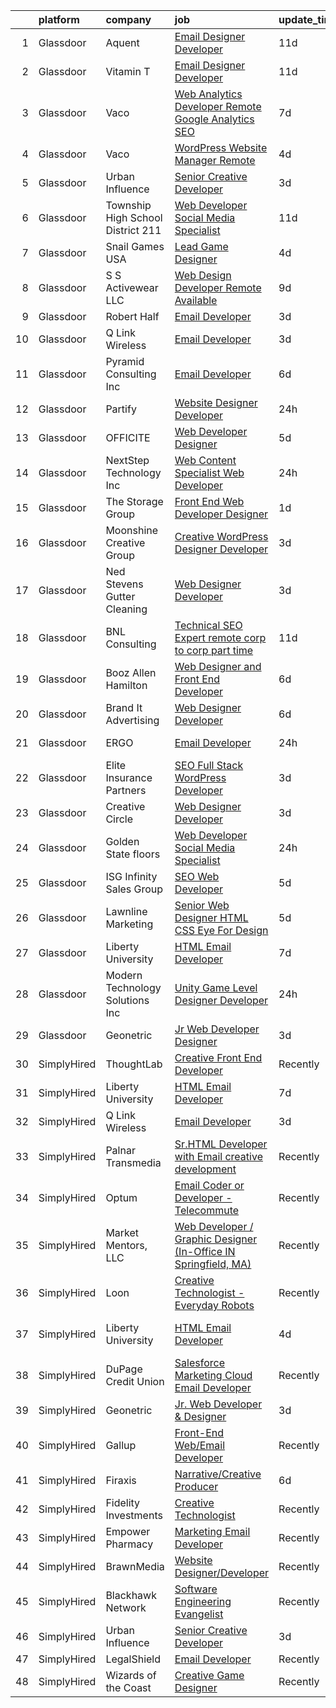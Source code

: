 

|    | platform    | company                           | job                                                                                                                                                                                                                                                                                                                                                                                                                                                                                                                                                                                                                                                                                                                                                                                                                                                                                                                                                                                                                                                                                                                                                                                                                                                                                                                                                                                                    | update_time   | location                  |
|---:|:------------|:----------------------------------|:-------------------------------------------------------------------------------------------------------------------------------------------------------------------------------------------------------------------------------------------------------------------------------------------------------------------------------------------------------------------------------------------------------------------------------------------------------------------------------------------------------------------------------------------------------------------------------------------------------------------------------------------------------------------------------------------------------------------------------------------------------------------------------------------------------------------------------------------------------------------------------------------------------------------------------------------------------------------------------------------------------------------------------------------------------------------------------------------------------------------------------------------------------------------------------------------------------------------------------------------------------------------------------------------------------------------------------------------------------------------------------------------------------|:--------------|:--------------------------|
|  1 | Glassdoor   | Aquent                            | [Email Designer   Developer](https://www.glassdoor.com/partner/jobListing.htm?pos=127&ao=1110586&s=58&guid=0000018359b6cd218782bfb33a728e16&src=GD_JOB_AD&t=SR&vt=w&cs=1_ebe95e57&cb=1663657496352&jobListingId=1008127103959&cpc=9908D8D4413DBB8A&jrtk=3-0-1gdcrdjfik26p801-1gdcrdjg2jm6r800-d728f7b1044b615c--6NYlbfkN0DMrcEu7yrtATojKJA7cEzGQ3FdRGWLh0CZQInL4ECGI9gD0Wolx9R2v-Aex0-GK04LMXPURfGGnNi5uqQzFCg0hF2TYxmKGToa-C7itZzGO5PLQDVPaX3gxMtS-lBcSLPRUoR54mHyaQGwU7jJFUzGc3p3xB49LrIbkPamR03uezF48pldDz_LMNWnoL2oD4tN45NZ97LGoKA9woGn9AuEC8eJzvI83x2GAZpzm_YtfE06ziAJWiPjGtz_yPWXJyoI6E4WM2gCgQ93t0Fwhe70TElHbf3zPBLYZHEGBZJgpdsOpF745Jz8hS_TzPDorjGN5RKO5RT3jbu59OsteBfiOzavToDZKLdZZj4is-A2Et54xWOw2TgAAa47-2NUZ0dYSElZcHtluKX2SuhUn535YUN6ShdA9QTopXcRdDZ_NfeV8vu5l6qYVDnYgoVSPEwkwmx7ounBbg%3D%3D)                                                                                                                                                                                                                                                                                                                                                                                                                                                                                                                                                                                           | 11d           | Richmond, VA              |
|  2 | Glassdoor   | Vitamin T                         | [Email Designer   Developer](https://www.glassdoor.com/partner/jobListing.htm?pos=124&ao=1110586&s=58&guid=0000018359b6cd218782bfb33a728e16&src=GD_JOB_AD&t=SR&vt=w&cs=1_c566fc81&cb=1663657496351&jobListingId=1008127048026&cpc=6FC5BA77C9A4CD78&jrtk=3-0-1gdcrdjfik26p801-1gdcrdjg2jm6r800-133ecd7508e94749--6NYlbfkN0DMrcEu7yrtATojKJA7cEzGQ3FdRGWLh0CZQInL4ECGI6k5tN82kdM0cJmh4vC7GggQS4YCC-NAfmmCq-zKxC88tLTQBFUkf4I31SaWKtwIQjq_gVD_4PSldorTX0RxkmXVZBnJxyvYmxjhFieFRy7XxphD9O1ucpkG2qtflqZfJe6llcaHEmzods4Gac_5CnPkRhBre3KJAIfVYg6GnBbgdIF-turtdvxi_rMkwIgupDILLdSkjpLYw_LhygVPRLQTYrgF7ZKgNlmsphkPwCzUERn-U0ZAyZ9bphhSg80tGPeHXkC3zenISse0aziql8Vck5wqinYoN9fYC5EUn7S0M2oszVdO9KKFmADCOYExLddrkCt5L7hwQZiRrxKV16T8eoZB6NALesVuOK2m9MlD_wVDYEjsAvpSwH43bmRNJe1bJ5f8Kp9cb8CWa1nACqiKmt5wSvySuyQb1EaDkBEUv2dIPZ-DdUqWVzhbvNCtbA%3D%3D)                                                                                                                                                                                                                                                                                                                                                                                                                                                                                                                                                           | 11d           | Richmond, VA              |
|  3 | Glassdoor   | Vaco                              | [Web Analytics Developer   Remote   Google Analytics SEO](https://www.glassdoor.com/partner/jobListing.htm?pos=126&ao=1110586&s=58&guid=0000018359b6cd218782bfb33a728e16&src=GD_JOB_AD&t=SR&vt=w&ea=1&cs=1_1d4eb5e9&cb=1663657496352&jobListingId=1008134555657&cpc=8795CF9063CD573D&jrtk=3-0-1gdcrdjfik26p801-1gdcrdjg2jm6r800-7ccc0220a1fe731c--6NYlbfkN0D_sybMACCpf9B-677oK5j6rPldVB6BlrVvFjO_o-GJZbzuF-qh4PxErFUqfUsv_6vXrVyNaVmJE0ot7G2TDITx_iaZeHWGlYAjqBBwl4IxuctF-OI2coy6g4yuOe0TbEuWET8c1We2YFFrVANmcXyQD5tSZWrD75i8XHvuWLgbZ7bYRmW1pBq1KUloM0yVF-mWEzQjUvHLmGYGZsBH4HjWDkqLvph0XpUUSFMTY2v86aKfOWh3XFiZwo8vZa-CBIq50fC2InSnz4S2nXdLCnofi-NRXxthU7j4WiqinyxxszH_echd4_p8vHZ5Vz_-BYVANUI1eKQpJGJbQ_cNkOmggAsRrLMzFUiG2TAOP3zxVUMr3NwnEH2cVvjpuG-A1XIZwFasartBjtN6xuqHdYzaMIMaZP6q9rzXiAhdDyAegF5urPBUedikBmqG7qhamPgtarys3C5--Xs8SylZehA4pWLnYXaeC1OlQMciK5CBdWY4yxpRWz3KFELgf-hK6G9RucZl6nQXaDUTUD86oBSphFF_PDPUmuk%3D)                                                                                                                                                                                                                                                                                                                                                                                                                                                                       | 7d            | Richmond, VA              |
|  4 | Glassdoor   | Vaco                              | [WordPress Website Manager  Remote ](https://www.glassdoor.com/partner/jobListing.htm?pos=123&ao=1110586&s=58&guid=0000018359b6cd218782bfb33a728e16&src=GD_JOB_AD&t=SR&vt=w&ea=1&cs=1_0c23c75f&cb=1663657496352&jobListingId=1008142928457&cpc=9908D8D4413DBB8A&jrtk=3-0-1gdcrdjfik26p801-1gdcrdjg2jm6r800-36227de6d193ad65--6NYlbfkN0D_sybMACCpf9B-677oK5j6rPldVB6BlrVvFjO_o-GJZbzuF-qh4PxErFUqfUsv_6uh3N--8teLPcgLAGb1S6LyM1BR0yY6lnZeg-UoyspQIvZPG2YO4aMbQ5ykvK2qNk6b8_JATgn0hI_WenxAeL6BQ4IVWLgD0dWZnmeCMRumDs-5arFbU1wRrmdtz46Q7Xjlvkhu8lZqcrRz5EFVOwwxJBthRTU7w0eXWwGG-j0erdoPwjdPOVqFnvaYoFXjgOO4e-SFKZC_Kfm1Ded5QD-kCcOEUAwJocmDvgUEAN1etpcXs_cyHYC6us0RraPZGaaUuT0kjF72hfWh5w5paPavvuH_lBN-ElT0Q5xP3mKnDCdkl6xsAId3d08FRovKqds-r2_8mU_Jo4f4bwgZif29O9kiw3IaRFp3d8zGcXWubgSKk8j5lrHexee7uXj2DXiBatank-JetDW_gpDkMOwXyS7_69YwSzLznXwf1XNZifDlGoxcY9ybODcfSzdhEKuT3KQ-o-3F5C0BVx6YLqSpS9KkIRzZOPHa6JzDWBcNaA%3D%3D)                                                                                                                                                                                                                                                                                                                                                                                                                                                                              | 4d            | Remote                    |
|  5 | Glassdoor   | Urban Influence                   | [Senior Creative Developer](https://www.glassdoor.com/partner/jobListing.htm?pos=129&ao=1136043&s=58&guid=0000018359b6cd218782bfb33a728e16&src=GD_JOB_AD&t=SR&vt=w&cs=1_c86cefcf&cb=1663657496352&jobListingId=1008145206889&jrtk=3-0-1gdcrdjfik26p801-1gdcrdjg2jm6r800-27d6dc21dcf7713e-)                                                                                                                                                                                                                                                                                                                                                                                                                                                                                                                                                                                                                                                                                                                                                                                                                                                                                                                                                                                                                                                                                                             | 3d            | Remote                    |
|  6 | Glassdoor   | Township High School District 211 | [Web Developer  Social Media Specialist](https://www.glassdoor.com/partner/jobListing.htm?pos=106&ao=1110586&s=58&guid=0000018359b6cd218782bfb33a728e16&src=GD_JOB_AD&t=SR&vt=w&ea=1&cs=1_45625a33&cb=1663657496349&jobListingId=1008126791574&cpc=87034903B3AB482B&jrtk=3-0-1gdcrdjfik26p801-1gdcrdjg2jm6r800-31c2bc176e2bcbab--6NYlbfkN0BvRTtPYviBXXga901bZda-x9dVbr3mkLrPNoe7KgsTz68QsHh34GSM90vVwyTaEndtYI0pe953W1rkkBGAbyuAKY_ZszoiwJmg3JbfF4AW655q9sZlWK9uJIjd_GGvixM2nNpmP1A7p0parvgProH3THElPIkKORt04eYR36BtKMpoYfce3ruR-VRvpruC40x3N4mPdRXJpiga8uaRvgPYmU6MEitk5XYsVS06RxWY9EDuj9pBUjqQrmZhMYwuTRw8LDoZotiaBiytxe02xcX38ZHqdFKrToCntCD1rh7xCQHu2jRxoupmNTqneAWCSsCC-ozU9g2Wa49o6dvCDNyFzxm16dLS4SNUHi0fBwJAWHr7V41c1WyxEmyKejnJWMhY-Kt4RsBeRqvF3yQLhMMFlSNCi5KPst_2SmbZH22IScaGeWiGHRatbf_5YV9zy0C2I4RYCes1DObre1ag1Ctqb6wwLO0Ijr11O3odyiIygixHaxc2AVWSl2G3KbgrmYmbFmNriYolI9Dk3mu6CBWL)                                                                                                                                                                                                                                                                                                                                                                                                                                                                                                      | 11d           | Palatine, IL              |
|  7 | Glassdoor   | Snail Games USA                   | [Lead Game Designer](https://www.glassdoor.com/partner/jobListing.htm?pos=118&ao=1110586&s=58&guid=0000018359b6cd218782bfb33a728e16&src=GD_JOB_AD&t=SR&vt=w&ea=1&cs=1_71b4f1c7&cb=1663657496351&jobListingId=1008143273725&cpc=0C139D4CAD5A6DB2&jrtk=3-0-1gdcrdjfik26p801-1gdcrdjg2jm6r800-a48a39f6903e8687--6NYlbfkN0Cw7niSvkhlOnyUOIKh8iEFaGQrF0ehIy67CPytvastGfTep2RELHiWo27qzTbr0GGrHLuaj4V8iMzZoAKOmLyivAaB5nVetLbQfhWpx9sW8qh85TvtOsJx1zjzDNV66kxqszXKcJogkyY4hg_wbjvwLkeVsGVBemXSK_xMtcwLzyko7ceNTEIoy2LTdUb4mkSjyNP4WIGNaLWl3xo35i7qZyc2cGbYkZRm6b5pWZkwxCf7Fv863n30ZtbKTuKZ_7W68gzuQOPdPDHco5etTqubbRNf0F0uHbyjBaNJb1PItWiPC_Q4LpQHrlDV6L7Hw-NNMPoGQ-6-wNn_tVEuQxwh3R8ltTjh5TGgeItBy0vCk_m9_AWKOvR2zd4W3DwJTHMkANToepHFKoN_OP5mFSVa_wB5Kk5J_dIkQel1bRrcxc4VybcleLifYvBJmvmXcXRw8I0sEO5w_tOa6xWcfpAE)                                                                                                                                                                                                                                                                                                                                                                                                                                                                                                                                                                                          | 4d            | Remote                    |
|  8 | Glassdoor   | S S Activewear LLC                | [Web Design Developer  Remote Available ](https://www.glassdoor.com/partner/jobListing.htm?pos=120&ao=1110586&s=58&guid=0000018359b6cd218782bfb33a728e16&src=GD_JOB_AD&t=SR&vt=w&ea=1&cs=1_cb3f71fb&cb=1663657496351&jobListingId=1008131212019&cpc=F41FEAB56D215062&jrtk=3-0-1gdcrdjfik26p801-1gdcrdjg2jm6r800-e77e0e5672b8281f--6NYlbfkN0Ajr136nt6A_LHOZ7dazkZBMRVGXfFx1UH3hXSlGZi78qV2vh4IIPaG56QxCFgA56BicBY0oInP0QPYJd4kFVbc7huEHz1FXVqLxP8gElzXxfnWXkWC5Tk3amEWpKQOdd2DP_B235foqRfXk2sCy5zcr5ta9uztYyWr8zoLSfktUae741wAEOImCxf8e0o5q_ycQgCe-ixKA06BIbumOe5BLPPJtlkagwve9y4va0OfsQAKsxCenDo-e0egBF_YeVmTaHsb1PpDIXTNJYDl_2228QwmnVU-1YgL199dwRrPIOy05dLoFKUy42wbs7QZOqta4U2idD2jlkUCah1Xt0yHT-2FZgJ_JHNNIG5oFBqkVt81mYBZ-d7T38aGswopGOwo5mYLH8KNy9hVkscgB30Q0u8h9_P_1uWCw-gjJSh7XrGDhGPp3spijmjGwJmeseIeL0K3RuFd5qv3rWf3cvFqiLjMhySu1FQwLEtaD6PKeHOI6H5N1oevRWCK0hJpsELB5ZdCxxaiBsi-erFH5uYDSSCatrWXOSnVaU_lHjAk58zF0nnRt076lB052SmF2cApKUPp4n4_VoVPkEUkQ-7M-QgNDWZ9uj38SlSVe0Hz3L6UWnJ0PpA7vY0JD6Q_QBZtFF0EhGZhLW7JbK-OkgjZS-z5lZJU6CHRFKqSHYsyyc9O58UENTZKRZYBhxjgZ-JP6HLDwDgU5DBdGjVA5syuMwrAjAbQVg94cy1g2o8T2BbhyfE507agnBbvQdkpzvo%3D)                                                                                                                                                                                                                                                       | 9d            | Bolingbrook, IL           |
|  9 | Glassdoor   | Robert Half                       | [Email Developer](https://www.glassdoor.com/partner/jobListing.htm?pos=121&ao=1110586&s=58&guid=0000018359b6cd218782bfb33a728e16&src=GD_JOB_AD&t=SR&vt=w&ea=1&cs=1_677713d7&cb=1663657496351&jobListingId=1008145675095&cpc=56C4EA4A1A191A49&jrtk=3-0-1gdcrdjfik26p801-1gdcrdjg2jm6r800-1d30b377a342ae9d--6NYlbfkN0CpzDdaQkua3np5pkmj49lKioZwmwxQ-yx5plwbYmV_MzWNBoPgCjn5bOtxNwC6GJ4nMXlh70SbCFcICXIgnZkuA1M2Q3cbZxvyy2idv8eL8hhk9lI80DRwFm1NMXGvI86YHjJOPaVV2F-OE7mVDddpF962aw6WMRMYnU2tZV44lSwwG1i4aejlPJvrCxZY9J5qhBAu9Lw-hPl9ZZyDEfyAVOMonqiFTNhINMsCMjOnDr8EX0p5lbBZKEavAbUU2J8ZN5edHPdIZJaWQOAxp9VvZWLk_T7eWnCJKoxWkd0LQCfMSWNUwHB8Jq2G02K5g8uijD4WHh3evctzDrFgJfOAKvoenviIc38E7E3YuKkBCV7phEQyo7EZN2pCn1fHAgHzCL6u3TSEZtEoZa059a9zZ6empgUR7m07G2sTAWNhQowGIxeTl4t5H7V24jBmUm1NxMm2eHmmGTyEZBaZJsoS4-a_GSEV1VztTbCWVeZkmqSC4d05YLHwZQZGGMbprzF2SIxSHwDBNpOWpiIpKRDJJ2w7P0vhnvg9lLCtrE172yUcViNhO-dy)                                                                                                                                                                                                                                                                                                                                                                                                                                                                                             | 3d            | Denver, CO                |
| 10 | Glassdoor   | Q Link Wireless                   | [Email Developer](https://www.glassdoor.com/partner/jobListing.htm?pos=101&ao=1110586&s=58&guid=0000018359b6cd218782bfb33a728e16&src=GD_JOB_AD&t=SR&vt=w&ea=1&cs=1_d6ac73d1&cb=1663657496349&jobListingId=1008145499494&cpc=22ABB673398E21F3&jrtk=3-0-1gdcrdjfik26p801-1gdcrdjg2jm6r800-5acae6bc754706ba--6NYlbfkN0C1n-7uwLBmXreK9Hz04i1NaXR3ByHk8AHoFYtQOHcucujL0OejuP43GxcqxQKYyI1W-t8fCmKdoVAY_woidZTYObswFalwwu3_ZBaqOTgQTfoYV6OAR275QxWBvQtRt_08BsXQuZ6eSHeXgyrAJvQD2zODIrOOvmY3b8zt6W3mfgimadwcqXogSco_AI7Ry8NfdhGbk-PoWfajInFo7W3wR1ufHfvZYC6QKaeR2wS80EkkmoSS8yAqySK6nErpRLEoOm3v7ACfJef9uSVDRX4iIke6DqwjwIA0tuqksx0TYXIYZLaZhKrkMrRkcK41TPJWLZIUtuKLTyS7Ijpy3YLW0c137e7farIL51ztd8fL7C91pJqnOSv2sKFj175AW0yZ4grbJrTLjOEnFvuuCGcYDPGRSEdc836OA-OSYtFZm5j1qwc3Ipr6QW4PTgP2gpjuDkPwYKokIy6q6uDq3yDnTOY96j-mmUAkukkGKMQNTle_qCHe4FEvRf0omiQ3Yi0%3D)                                                                                                                                                                                                                                                                                                                                                                                                                                                                                                                                               | 3d            | Dania, FL                 |
| 11 | Glassdoor   | Pyramid Consulting  Inc           | [Email Developer](https://www.glassdoor.com/partner/jobListing.htm?pos=122&ao=1110586&s=58&guid=0000018359b6cd218782bfb33a728e16&src=GD_JOB_AD&t=SR&vt=w&ea=1&cs=1_895f8c65&cb=1663657496352&jobListingId=1008136820963&cpc=334ABAF5D42DC775&jrtk=3-0-1gdcrdjfik26p801-1gdcrdjg2jm6r800-26c59646bb73b32a--6NYlbfkN0Bjic9BpODao-m9BEup4myv2yv9o6hanv70kCRpjMjSDcmmrD9YS-C36VMErKkfZpW7u8RJCJF-3yTU9oZ8p-_g7jnvGsWAmlxKSZbEg7m0sbKe6QoybJyi2YaE0NPp8cXkC_vIPWoc9LlCeTuq0RhSDlsrVbU8cpe81JSeiQAh_TVnXrcGp4Wa9pSpcDUFXgdtLN4hZbzY-n7wvWtR1qzN_w1EA1TtlYLsKItDJ4X3pCI-_yiLdAQUBN4BhYOIujYaiQcWOLJdLZcEAWlxuw5g0JRF8WZ949PAFXVHAuHp4-hehmbfsC_mpQhlEbmIpyMO4GVc62LVp5UhCSZOz82KGwW7e7RCXtC-RLTUBLdupp3M6Drh_V93NGT3ftldoKkhx8kJErFSPHdn1Wle7ZG7lLE78odlrMZDeTQafsRNRGubPAiwh3wwy8Dgoz9rRI5hjWiWmfT4JeXCsQ8ZijcC8XI5r--q0MtugCkDxmfqI86wFyTsUcnAHBTME03GQ5ljlJUSCVyzcTqjB1tVUGf2MDFPMOwZqzZbZmnK5rH0kwYiEqfD28IshHG3KEZt_-Qh_JR-C41aozgX0f8afgp9kZi68jxOhy7jSyp4GF0DjxuX2gJa7ZCsTenlm1aStx3UNB9Q73Xqc4wp120xsndijgTG2_uDl7oUIocrYNuH-izwP_JGOR9N_s4zB7hgRafNf1kUrsLvJil5VaEgqCA3JjZBsGm9HB3-turwkor-SxuoGkgEggyg6taOGiVlLyMFPXNkzDrqCcxeQooCQER4oUJUWRpB30Dtvl1sCur3NlIEpX695nhBWQ0gFK1qw3FWAK0d6iH0MMrJzZB5LckUO4Ba_iSRkeTqp-NghoA3Z4RbxTJUTNCw5owf-cUozP3NzAuVu2E_DZ-Lj3P_GhnIdzyaPi_0oxzG3mnzawYAMtFXgns4tkYUH3eYRj6vivIpaBlUFaA2XoxmKsisSDxv9bCNWeKxPZilmkDsr4J8JDmI49SRm6FppyTnhMTDZh48CR_LWO9reA%3D%3D) | 6d            | Dallas, TX                |
| 12 | Glassdoor   | Partify                           | [Website Designer Developer](https://www.glassdoor.com/partner/jobListing.htm?pos=113&ao=1110586&s=58&guid=0000018359b6cd218782bfb33a728e16&src=GD_JOB_AD&t=SR&vt=w&ea=1&cs=1_f6c953cc&cb=1663657496351&jobListingId=1008149266397&cpc=E773D000C9BC26FA&jrtk=3-0-1gdcrdjfik26p801-1gdcrdjg2jm6r800-c3fced3acdc647a0--6NYlbfkN0CPEiJEzZq4I_K6S6Q9VC1QMfIsI0INZ1UYi7vjgDL48cCf6Mzuyr4oghxd68Sd5ajK9jWuNyTezY0dn9aG9minnj099L2iDi_B_4HQc33r14QNZfm4f40g7eOTPIkzIzHiLnFVJ_KbsHE8k3xYliJ8GadqQ59xn8XCRvFxzpz35zv8OIRaQmCm57SiD5UOsvObdqZQzwezMJDjbPglIU1W56-pBCTqwfq7ErPhp4SxNtUEFDFFJIA7ySt5z1ymp9wibgKBHdunwW1rwOaRRG-PmulJfbe6WsdCCNjm3G3SArdVS69zyOf4my47Py9WCGTiNHJQxlOgCucpqKFHSFz_6Jz7vDxBZIdo0iaMaRHZuSRnods_LNK6ephI_5-lNoNTDB0pEozZpDzMlZwS_uUnVru2SMKRBAHjIEDeNeG1CAj5tQedYdDtxe8UWjXtkJEG829R1rgXH5No39O_dF9mmWH8jyH4p4ebTj_Difx_e9w5nJDa1L_F5RR8WhOJ3k4%3D)                                                                                                                                                                                                                                                                                                                                                                                                                                                                                                                                    | 24h           | Fraser, MI                |
| 13 | Glassdoor   | OFFICITE                          | [Web Developer Designer](https://www.glassdoor.com/partner/jobListing.htm?pos=119&ao=1110586&s=58&guid=0000018359b6cd218782bfb33a728e16&src=GD_JOB_AD&t=SR&vt=w&ea=1&cs=1_35e0dc73&cb=1663657496351&jobListingId=1008139240293&cpc=5EFBB0462F9C6B7A&jrtk=3-0-1gdcrdjfik26p801-1gdcrdjg2jm6r800-69d9f5f9eccea426--6NYlbfkN0DD--m-nhLdSpeh0G4LILwvW4_Vuru_X_sTlj8dcUrLs10ghpsrGXnGhiZsu_4VDYxCvNqngf8JQTWjKU46a5h3SMsKurX1eSBXtK_Rc6YBq-aV04KKppiiy8unfhvbmdbnoefBZtUnrqrPYB-F9eAZ2OHTr4brauhED9eIRq1UJYAbZ7l7y3XttLvxIixt-d95SMtROfqg37mG-uAVxxzH8DM6YqcKve5GYQI1h5SshLC0aixfJ3uKIv3t2Jh_e5t0G3UFWESIGUtO7Cd3CRP34RRuYwnnHWOmCyIbdiFi5hbm0HFH-yTi4QpgbSOwayVJ32io2EeWnGuf3bPoRPI8JPRCKCcvj4eyMXGfz2jts9JkF4OimrdoQ3Jl5en1HepZ6zmqXlsoJZ025NRpd8vkgWFeoJ8f-0_Pf4_D0xpS9KMohFgEyG1y9mEp3JXgja2GWylHg0fM6GKn9pYMewPKAn_nk4uWANRNTBHQ-mNjXdnZQrBb4TZzkIkmz44B0n4%3D)                                                                                                                                                                                                                                                                                                                                                                                                                                                                                                                                        | 5d            | Downers Grove, IL         |
| 14 | Glassdoor   | NextStep Technology  Inc          | [Web Content Specialist Web Developer](https://www.glassdoor.com/partner/jobListing.htm?pos=102&ao=1110586&s=58&guid=0000018359b6cd218782bfb33a728e16&src=GD_JOB_AD&t=SR&vt=w&ea=1&cs=1_333b5352&cb=1663657496349&jobListingId=1008149262278&cpc=923E3B470662C757&jrtk=3-0-1gdcrdjfik26p801-1gdcrdjg2jm6r800-b5c1ae9da34934dc--6NYlbfkN0BxkLIcfe0oqaYINownie861a0BJtkzmJW-WyGv8J0JYDbpMcxnd0oD9W2yK_CQ-KFmlG5eGZKEli7XgJl1QUER3bUNnIJr-181t4ibP1a6ToDqMiMSbz2OvnzXCW_90UeW3UII4vxQXFoXdmBb9M2GyeWTsToyk84VE22L_Mqc5L6Dq0bw56JT1Vdxnf-_4UsXq2nmDsw_gj3DdQAjHcy5ol-9aUHut8wEQBAEv8ckUwweVO7xZVhrPwwAYjOGsrLgCVu-aqDcK0sdixEJz5GrgkYytlywKveuOu1KeQiKvOAKr_BoZtPB4V-mVRf8WGXT4NGs-IxdK3JkPLIuatzwkhRmOxsrCGVMHPuPM0oYT1pxcdGIo73lw_c7vhp0qrWpkPFHCgQXMX_IxUF1OHaOLo-iVe7X9NyfVT1HcFbHyMratjI-VaIyQ_t1ZijJ3UW2G2-hck9-qO2PryNNDvlLWtvCotTGdzjgnmhBp1dnWzyBLzmkgmaVUZLLIrMKEKt40hiprQ6_tQ%3D%3D)                                                                                                                                                                                                                                                                                                                                                                                                                                                                                                            | 24h           | Egg Harbor Township, NJ   |
| 15 | Glassdoor   | The Storage Group                 | [Front End Web Developer Designer](https://www.glassdoor.com/partner/jobListing.htm?pos=108&ao=1110586&s=58&guid=0000018359b6cd218782bfb33a728e16&src=GD_JOB_AD&t=SR&vt=w&ea=1&cs=1_991817d1&cb=1663657496350&jobListingId=1008148051608&cpc=F5E96E35A1725171&jrtk=3-0-1gdcrdjfik26p801-1gdcrdjg2jm6r800-78d3d8d32a8798a4--6NYlbfkN0CM5qzwNN5bybBVuLZDII3S9Xzab22_tmJMvC2L_2_-xJYtLxOT5WdC4Q_Cnh3dag0itQZ3fpXoyHSMiw-_rJ68ItzGMx7A3NjmVksU-eR7hSiSxf-PmSpQmZOBNLenXWdxG-w5kESHOJ7-oDeCl9EUm_r_g-p2dSSk-UNX-KexW7pKVquzrVD4AV4Q9BEqD7RcAJtbcMQAM5HSZ5aLkUwMS0nyH3cu7Rt7li2JBEe-icvko1PpdedAN1BrXuGAP52DCI39jLlmr0hqWjyL3Jz_b2CkKGKeip6weQwsaxx3-0XcLR_HZ0wHZe6FIMg7Y77IE-g_CV593cjn5rq8Gu0GD1Y_Ug2GYvDuWHj4fOxTkvZ-GFooWmGRkZ65Odfj1TNyAfFNop-6tp4peLy7RuAe0FTboyX-jTv-uMTZS0SsG3i02S-xqPK-2lEzFwzTsdNoCop_clzXb0DvSKui8XXyPQEG8fkMf7ATEUnIxxWjh1rZTbQxmgYCtjnqsdofn1g%3D)                                                                                                                                                                                                                                                                                                                                                                                                                                                                                                                              | 1d            | Remote                    |
| 16 | Glassdoor   | Moonshine Creative Group          | [Creative WordPress Designer   Developer](https://www.glassdoor.com/partner/jobListing.htm?pos=109&ao=1110586&s=58&guid=0000018359b6cd218782bfb33a728e16&src=GD_JOB_AD&t=SR&vt=w&ea=1&cs=1_e062e5cf&cb=1663657496350&jobListingId=1008144606129&cpc=A0637F14311B9419&jrtk=3-0-1gdcrdjfik26p801-1gdcrdjg2jm6r800-8aa1d01abaafe033--6NYlbfkN0CG5LXwJMQ_F-UEP33lv6qdrvZYV73m8wbNemMfzpMfCtLSBZ65YDIhxcsYdQmKsjJKwH4-0_2P_dhzJyRl4W_1ZhYbu65hrieSm_JWSH1IUM5nx0fWkDeI5Yiu-NBvhJrKJvIM65eUzIMmzVCJoIuMYFEDHmwvOqTooKzWVSwMutjZPIWpJE7hzno-Jo7rvj91A3j6976mKJmgeHwVPtVenTWcBXa3nI8NncR_DrmV_rG1OjCRlH8LagKPoHL7Sx1xgs-NZnY8smaVFv9Rp_EOFON8CUqkZd23kgJdG9PM_7P6qMJ2ZIzKOxDJO-QYS08QMbWzXiUEXpu9yqBX5KzkNetEAMJveW6ZI2AiHN_dh9H2SuJSczbiCfLYdmQAqkVPZa04NYfybIv91D1yqBaQ3fiqxLIBpFrORzI0Q_VOCPr4K1dvMe1_1kUXLWUoejtlrOmrNlMSPyaOVhv6ImXqm8VXlFbzcPQ5JMkxBqXK-ktjJ8nSUkTIE-1w3ycwDFF9rq0g-Vc1jeLVPACo5HJz)                                                                                                                                                                                                                                                                                                                                                                                                                                                                                                     | 3d            | Tampa, FL                 |
| 17 | Glassdoor   | Ned Stevens Gutter Cleaning       | [Web Designer Developer](https://www.glassdoor.com/partner/jobListing.htm?pos=114&ao=1110586&s=58&guid=0000018359b6cd218782bfb33a728e16&src=GD_JOB_AD&t=SR&vt=w&ea=1&cs=1_fffa0d62&cb=1663657496351&jobListingId=1008145249117&cpc=48B9F4758953335C&jrtk=3-0-1gdcrdjfik26p801-1gdcrdjg2jm6r800-92ba3729d6720e43--6NYlbfkN0AkLpTqwQyOHWZzzBh8L-NJRXeVaRNqbLPAA2fHvkxVuJSLLV_rgQ08NUaPLcDDdaiRI9iK6jQn8J5ezsPbwTlDRK7srl-ykfpmt3l_n0AvFlfSjZ1RrdHiBVvDTO2_uacut2-qB8nyvUhDiFLOk14-qdjvwrX5nKmYuUYySmL6tDhpRCi2mwK2dyD5brS4HJwGG4j7XA3NEK40LgxaCbN6xtYRLMJGq3dsl1Z5-37OEK_V8YV-ijlJT3K2QD0dKUfGJBd4MMxg_nUfygelUiDMUMwWUdmgiXAQUpwG0foOaVvCA0wQERGM4nAmT42TeoHwuBl68lB5UE3_YsDVlD0o1YkZVYVbnmsxeXdWFfy72gUyC8C_DZvXcOMPKn8Zz3WR6bksru-AUo29QF0zVMMASGk75VwCdmA_cmQyuXgfn-0mbfaH935uyBFR-IWymJQYq375tM4pXXDQKNyTKnb_CbadVIXmbWH7KTwI3ssIZJid6M-5IGT_U_v5y3pp1whiXpiIlBQQOw%3D%3D)                                                                                                                                                                                                                                                                                                                                                                                                                                                                                                                          | 3d            | Fairfield, NJ             |
| 18 | Glassdoor   | BNL Consulting                    | [Technical SEO Expert  remote  corp to corp  part time ](https://www.glassdoor.com/partner/jobListing.htm?pos=117&ao=1110586&s=58&guid=0000018359b6cd218782bfb33a728e16&src=GD_JOB_AD&t=SR&vt=w&ea=1&cs=1_64149bf6&cb=1663657496351&jobListingId=1008125956128&cpc=59DEFF8D475298C3&jrtk=3-0-1gdcrdjfik26p801-1gdcrdjg2jm6r800-47594a9c03d0d9ee--6NYlbfkN0C_eQCgnQ3dunn2kgXxy7uUxBB8Rm9uGSd45wqHXb30Yhouy9iaZ5tM-buZODdeWhkxcLZ-P8HpVwdiJJkDZwZdqfCN6nBcd16_TJfDogr1G06Jkw1xVd5RFtOvPKtffE1EIfYg4PMn3sFvUuwX5OwMAQzJ6VlzbU0P-e1WfYEJzV9Zh64upAZHdD8TTE5ZdBpBIas5iprvVDVXMHP-9_GCZks3Hhmb5k3k5eIgJdJVRjxkm-gargfC9SRlo8CqfImICUdtQnwRxwFTLSL0hNJTbyNpsHKE4vxXCbYQGQgXzoisclTITGH8WGK3RVCRFIZquVvKmJ8mJ9rYYfee7CwMEdqsGL6jA9v39UB4Zxi53eC8PrCDcNrfACjaOvaPjgdARSxS0756Jd9TAa3AfXbUfuTEysZ7BvFRTxNzOJ4ZfsQtZS9ufO6uUjtRJAhEjIhSLOgwHq7PLdsK_fnZq-O6M_He5Z9mYySihcsr-L8JLZ7T0Y96QLclPSgGGpzf8RD9W_GXvLs4r2EVo7DMb1dEaljeEmbFFf4%3D)                                                                                                                                                                                                                                                                                                                                                                                                                                                                        | 11d           | Remote                    |
| 19 | Glassdoor   | Booz Allen Hamilton               | [Web Designer and Front End Developer](https://www.glassdoor.com/partner/jobListing.htm?pos=107&ao=1110586&s=58&guid=0000018359b6cd218782bfb33a728e16&src=GD_JOB_AD&t=SR&vt=w&cs=1_c051356f&cb=1663657496349&jobListingId=1008137197590&cpc=C17E88BEEFAF6676&jrtk=3-0-1gdcrdjfik26p801-1gdcrdjg2jm6r800-f914eaf60cc6a655--6NYlbfkN0CaLaeO0W0aSDE10oNno4SsRl14ssiVXEJb5QYZji-zar5Yl-tvFfpLfvooI0429clIlpdEDl7ZiqzEk05D9hDiSBKUxs8_v9gJKLS6hDH-HHAeR5KAWbIfelZ49o_u7irPhg1c0jH6X9syPxywrZnNk-tMw28vNSfNkbq5q-13j22wm4CF2bacmHWyF5UMhBHPoHPgflauhJXmOPLaSlr8La4JTYzdxtYmkjK-rPemryiTFYLICYwy-LkCYp0x2uVDsEgefs7iF9zN8mojNPqv0jnmuhNlWiONzkXvAJzYOfAWduGFlrzrmT0H_ngUV26hZAOJXkG-jjuLAqee1ebnGOE5NjE1h_VrDDC3LHFgk-unSwzfUHZaxxiFXfA5a716QcYoaejMWqsWJkNNraNQtNEq-raqPzJCvB7U1dHIuAscD-tW-rf9ZxFM7qYtmM30OA2yn5cyX1PnJ4wRnV8xk12Y7y80gtybBl9shvxAPPA8hVj6GcK0fwdkTaG3Zlm78Os1I-4_lyjPestj4xHtpzla6ErjKx21KTv4a9qdA550ciKcLVRkj8II6m26SJJgXkYRZmtZgv1fN39zc5d1)                                                                                                                                                                                                                                                                                                                                                                                                                                             | 6d            | Chantilly, VA             |
| 20 | Glassdoor   | Brand It Advertising              | [Web Designer Developer](https://www.glassdoor.com/partner/jobListing.htm?pos=104&ao=1110586&s=58&guid=0000018359b6cd218782bfb33a728e16&src=GD_JOB_AD&t=SR&vt=w&ea=1&cs=1_fe70dc3c&cb=1663657496349&jobListingId=1008136755499&cpc=608BEFD8E68346F1&jrtk=3-0-1gdcrdjfik26p801-1gdcrdjg2jm6r800-3d7a0861c7f4e1ba--6NYlbfkN0Bzd22Ycjb5AqejbB3GS3A1UGXriJ-kZkBu2e0671QUJFj05XYpQYtfqQskCcE4KEKRKNCbIfddevaNtI6CLEoqz-RPbWSFHTRjXQt70XvNBs1omddiNJn7P6EUi-tJWkAAfFTMoKabsRq-LwcCQjav81TTNKo5YkXIitQz7-_V_H4BgMNeFM_8-3exck3c4nIX67y1HhD2kTOIcVMpgPfpkT71HqW0_MwSefOsJdg9j4yA8FqJ4dgTwgrwwbSd29_zizEHH4CRWWmr3vStIMj6fETnB24IK5wWdtPjTLQIZXZfSTh7WI-Bcp3QUrgbzvF7G7Sabh2KZGjI8Eqc0nXC3ovkm4SUeRth_yZUdt6vpir21-PqcMk1PdrFwQJeHEmIDtPXSXFCP6Lxcw9TfMSPIiOol-dg1EtUtJcaticxOmPO4YoCWJl5AIwJRlyk-xC6ViyfQQQEP5gHZnTpTYHTJaVnI4HlAwKEy5kENX7Ru3Hpj12-4VEkZqy9E275F04%3D)                                                                                                                                                                                                                                                                                                                                                                                                                                                                                                                                        | 6d            | Spokane, WA               |
| 21 | Glassdoor   | ERGO                              | [Email Developer](https://www.glassdoor.com/partner/jobListing.htm?pos=130&ao=1136043&s=58&guid=0000018359b6cd218782bfb33a728e16&src=GD_JOB_AD&t=SR&vt=w&ea=1&cs=1_4e48d0c2&cb=1663657496352&jobListingId=1008149160717&jrtk=3-0-1gdcrdjfik26p801-1gdcrdjg2jm6r800-d3a7b0f5214460bb-)                                                                                                                                                                                                                                                                                                                                                                                                                                                                                                                                                                                                                                                                                                                                                                                                                                                                                                                                                                                                                                                                                                                  | 24h           | New York, NY              |
| 22 | Glassdoor   | Elite Insurance Partners          | [SEO Full Stack WordPress Developer](https://www.glassdoor.com/partner/jobListing.htm?pos=116&ao=1110586&s=58&guid=0000018359b6cd218782bfb33a728e16&src=GD_JOB_AD&t=SR&vt=w&ea=1&cs=1_b8d60704&cb=1663657496351&jobListingId=1008144836826&cpc=0C139D4CAD5A6DB2&jrtk=3-0-1gdcrdjfik26p801-1gdcrdjg2jm6r800-de1c4f6ab6337efc--6NYlbfkN0B4jp5mfsiLEiFpPCxOna81i2z6rJx9ZIZWhVZJ6SFnYbLlhLJYls-rnyzaN7fnuaBK16gA2D77aFNtLi46QEhx0EfQ0uelaczP_9Ki3jCInMnVnJcxtZEPMFzkQcVxj5jZcucB3f5MVyC8dYVDjInulPIKTAoeR7yvw1UGAH7l_Lz9BT_BSoxFt6gVs3kFpvyIg6FoSt-4u1_EKmiL35paO6KDwJKWzUGSp02qbprdKZFJMefvFl0kp6hwYMhK-qD2T7ETvFzakF-vIazHG3pjQSXZZ7bgj2Aceq6da8nepvMW3AGPdG3sEtOaFKeU4vOHXJoKpwTRcZNfyZlP879T1bGoJN5ZA2ZSRQvXEqIar8uhKHpirw5WLz8vm1OtfCKxgj_f0y7la193D3hMc9antd0I-HQ50z6_SK_RHTBjg4MAnVFZbUAUyoWGTV3cXtXWVjKPeFRA5aZxRAUoZqbAkjuXSD0_35DCayIF49TqiOwgBpu9A_WTIdZJcjdiu_E%3D)                                                                                                                                                                                                                                                                                                                                                                                                                                                                                                                            | 3d            | Remote                    |
| 23 | Glassdoor   | Creative Circle                   | [Web Designer   Developer](https://www.glassdoor.com/partner/jobListing.htm?pos=111&ao=1110586&s=58&guid=0000018359b6cd218782bfb33a728e16&src=GD_JOB_AD&t=SR&vt=w&cs=1_b191728e&cb=1663657496350&jobListingId=1008144518073&cpc=9C2286EA3771AAF6&jrtk=3-0-1gdcrdjfik26p801-1gdcrdjg2jm6r800-509f68923e5c071b--6NYlbfkN0BPwlZa85gbT4Q3XYQoU_uQn0Qmw9zd_9UNfmcwtqAVud1yvyq1Z4UAlx1bxhDUi3IylK4O56pvEW6nbq40hYO2z1Zqn6T_tUYXwOh7VB0bbJVVxeqDOCJla6Nk70emjPvRumMlH-6lYRvkogN5p-649NG-Yh8cwCHV7E95Ji0fYFYRjB-4Z8e9Dgm6Jjfij-BlPUTyu_KOfXn-L-iOL85mbbPIlHEem_LosVAudwNgN3Q9nCNe9cNyGPdXXuWIXwl2TeQ0kBJhFlDiVMeYjOkH0QXY0xVc2p44noGMNgPQFfErm8APBdOyVWqaGVmZHf8_a4J48apztIzwJ6LM94jcgJG4gcGFtATtBt4nA4mGqzSoj6E4Cj3QcjoTBM3NWKEy9cfeB8-BWH1A2a_one0vzo9TpiztGpLvZbtwNX4mBVrG5iE0H4ceF1LE51k3_qhoHK53AXTORS03WU37DfxIwWxmtT0wF6OUJyoD1xOTcGALrgAU3Pb6tdTngHQBYFCxnvbGYorBNg%3D%3D)                                                                                                                                                                                                                                                                                                                                                                                                                                                                                                                             | 3d            | Irving, TX                |
| 24 | Glassdoor   | Golden State floors               | [Web Developer  Social Media Specialist](https://www.glassdoor.com/partner/jobListing.htm?pos=110&ao=1110586&s=58&guid=0000018359b6cd218782bfb33a728e16&src=GD_JOB_AD&t=SR&vt=w&ea=1&cs=1_b7747ac6&cb=1663657496350&jobListingId=1008149084885&cpc=BAB9AA3F436D8911&jrtk=3-0-1gdcrdjfik26p801-1gdcrdjg2jm6r800-94f7417995190848--6NYlbfkN0BKgzQyzTF1Q9mOsR1amaS-juVGLjHt5Cdom-gEF9y-xaA6VVL5_C6wd2HFykAXesm7VSEc7tKUu1hdzSV2-DhRxTyqGV4hDD5ZewpIMv3v-dJHJyL2vpv-Rty2SLvK-OLAHPKOEC6UuVwbH9JAG7Wmnkggwu61-qEFf_DponzKgbMMmeSb7ztZyaJo2w3YBreg0WSeI8u7nQGEHPABKfokEzAEyt8PzSNVV8coiOFZCtyUuWrloKBEGuMqzN_ktjng56yMAmZszaSso19Mq8rsunwEJuMyw050sxNS_hAIZ2YrE90WhQq2cofie9gf9Ay4o7p5Fa07psnJqXw4yeTNT9MY7tOWZofREh98VG1eTqDuL23xXpVkMZT-lcrVP5di_YhbsPNBFUxDQUQDR6uukzFWjOQBnzd8nZgeCypgGhSLp3nBgb-fos4IHrkqATPuKFM9rjauqC_tDg5aYyGCngOjHiga5gTYgGIAMwd53YoPMx3bN9GOsXqPPzh5wiM%3D)                                                                                                                                                                                                                                                                                                                                                                                                                                                                                                                        | 24h           | Anaheim, CA               |
| 25 | Glassdoor   | ISG  Infinity Sales Group         | [SEO Web Developer](https://www.glassdoor.com/partner/jobListing.htm?pos=105&ao=1110586&s=58&guid=0000018359b6cd218782bfb33a728e16&src=GD_JOB_AD&t=SR&vt=w&ea=1&cs=1_d4183c4e&cb=1663657496349&jobListingId=1008140025434&cpc=22ABB673398E21F3&jrtk=3-0-1gdcrdjfik26p801-1gdcrdjg2jm6r800-740921ec2d4c110e--6NYlbfkN0BXKvv7PqDen8JuQ0C6qdVYs4fP1Rx4GfxXeDIOdpN9WNjnxthyP9e9Iz-9JOhFKCLR41M8pyzxqXVVuhvhSRFHG2PBeQWqOOAM3BoEO7UipntBz8xAuet6zJ6v1WDjyteK-TqAJR0tiEoVU29t1iURwb-iZz_038jNGFD4iRMAi9Enreh44VUx2bD4-fXzhqzIJ8O5YBkJoU-QSVc5LBftPsyuMl8qVtZYXkittrR82kkCNw4bLI7yesDocmlcC9zlHhGRUNXpdsgTrzM39MQEUlqA4KpO10flSXy18merV5zxVd4zlN1iz4Ck2ynMQTGwbpB1GhSdO_v96sJywzuFWZcHcXfCYHzNzM4ve4Xfy-_PeZMTWFNCwilv3RMp8F-JqwDl78rTzFIEoH5wed9d75qL7qAAakKaGQfmQ8lpCWXODe7776pA9oGs4cbgO5hQylO5RkyFnEEGVzvv1QWwJXVFF5yH-4GAWlfEBlLWG8p95X7qOcM9HKU1szmkeqLD4_3NnhXlIA%3D%3D)                                                                                                                                                                                                                                                                                                                                                                                                                                                                                                                               | 5d            | Boca Raton, FL            |
| 26 | Glassdoor   | Lawnline Marketing                | [Senior Web Designer   HTML  CSS    Eye For Design](https://www.glassdoor.com/partner/jobListing.htm?pos=112&ao=1110586&s=58&guid=0000018359b6cd218782bfb33a728e16&src=GD_JOB_AD&t=SR&vt=w&ea=1&cs=1_27368554&cb=1663657496350&jobListingId=1008139332643&cpc=AECEB822CA110EBC&jrtk=3-0-1gdcrdjfik26p801-1gdcrdjg2jm6r800-756d3fff91c15e87--6NYlbfkN0CSgGTbSPgM0xpgWRkp5SRTexU57Zk_6_bZ18eqb9d2QD8eCeh4DToPCFdsFw9Mq38PhjeHZEuVdUJ7KICRHuS5bSRhDzuIPdpl-zlGPJATjopMBUFYSRvn0Hyn71LYs0yL4I6csTiL2jHBbVJMVoFVp3N1-Lh_JaDap3csi9kRgup28Mt5EI0WdNIovdEv1XPRGrifTHVkeHFSSHHopQ4K3YHBo7Nb-8nqehFIwbMeuFaEkl4MENa_OU2b6LraSwHd6AfCQCpQRwio1hkVe6l5nJ9Nr-9SW1xk5DJDa3kyn2LdNcWE-pe66HRPJRC9sWMXJAEkd87XohNfPRq9HczwR8zvACZBjr1upi7I0-xXjJ2KLJ5zaP3072ddqmAs9cixJgxcnV_ziFj4M1neGNKwr6e9DAnu9OqIUZlSoah1eLJakzJeyG6OsyjMTka0-yWKZsEZ3TWUggG742piREtlNh0P-m0502KeOYXxCcJrRrXcWvpEBkSIaSv-r9YTyvLrPNkwyWDJZTa1RUnBvH2gg6BP-9KW-64%3D)                                                                                                                                                                                                                                                                                                                                                                                                                                                                             | 5d            | Tampa, FL                 |
| 27 | Glassdoor   | Liberty University                | [HTML Email Developer](https://www.glassdoor.com/partner/jobListing.htm?pos=103&ao=1110586&s=58&guid=0000018359b6cd218782bfb33a728e16&src=GD_JOB_AD&t=SR&vt=w&ea=1&cs=1_6067689a&cb=1663657496349&jobListingId=1008133875364&cpc=8795CF9063CD573D&jrtk=3-0-1gdcrdjfik26p801-1gdcrdjg2jm6r800-c48ae9aaa1031310--6NYlbfkN0DJj_xBnMkxta0JkMhp2zrLnOUztiQYfsFoMajxVnxJH43qKfb2j1rqZDIZ2dE66N428tbPkydX3-1c7WuikMPiShQDSF4xCZbjqmJlXSJgmTk5vmUu7Mjuh8mC_urEAhHo8Aj7JGC_aPVt4dV1O7Gc9f87lDRkrnrhrm8owbhxnVde_tI3lvAmy8hBatJvxDdN05TzVgqGE6u2jcLjMMs9EUu5X21J56aPVCVmpXbqLAuEw6smvcExODJB0s6-FyKfKiT5NI9FMuI-hanELq_7MMX5vOR06-YAsKDd1y8wDjKHKd4qhRFLOwyY8_TatoJtSsE4-xHmpyCAoygTugtZ-c1S6eSD0WNpQ7hDw_Eg_9-x1fIWF4XOj6WR5rUlR6msget2UNCtfMPCsgjPoZ7om8rmFPt4F2rwwLwqSebWESvFMx5aBe2LkHW0n_ASxrze_Vig6XVC4G8bzfh1Ow-rBId2KErXAZNtlq452w7YIJiURvzCshbd)                                                                                                                                                                                                                                                                                                                                                                                                                                                                                                                                                        | 7d            | Remote                    |
| 28 | Glassdoor   | Modern Technology Solutions  Inc  | [Unity Game Level Designer  Developer](https://www.glassdoor.com/partner/jobListing.htm?pos=115&ao=1110586&s=58&guid=0000018359b6cd218782bfb33a728e16&src=GD_JOB_AD&t=SR&vt=w&cs=1_ffc4ef35&cb=1663657496350&jobListingId=1008148418680&cpc=59DEFF8D475298C3&jrtk=3-0-1gdcrdjfik26p801-1gdcrdjg2jm6r800-cbedfa76f7dd3de1--6NYlbfkN0C26OT7h5zXl7z1yVTYwN1d43osiYS9hmGqw_eY7i5KFzRWaSyxghJjTLzNEsEWeJj375Ds7i1Zt8TmcAJK-S2OuY0fbXkYWcfYWzOxpf6JaWNIB85TOR5lcpC9vuSs1A7nvSvAeOlHkS6cMBO5bwDujcmyTYBRiO0F6Ko-4S8HTYbZVa9v4NUDCdjFDp30qvvJlxosaK8Yl9WsQ__h05dLwBleaJAuKMwu0K117COkt1g0vvVhWgxqQeAd6D78AKFW2iQtQdT7oORohQmiRS5FVlIwuOnPFUt5KV_lD0z2Ilk_C-iP_pKasIBLCCqij81xhDinMjdOSZfrDCn8zf9tAztElBEFe_gXkItnLKPXEWzIAb8XqULPMzEbzWPrI5kjy3VBODzT9kIWYNzEDo59SPfL4mW6E-HRYesS8-8CWJbSroUm1nrI)                                                                                                                                                                                                                                                                                                                                                                                                                                                                                                                                                                                                             | 24h           | Alexandria, VA            |
| 29 | Glassdoor   | Geonetric                         | [Jr  Web Developer   Designer](https://www.glassdoor.com/partner/jobListing.htm?pos=128&ao=1136043&s=58&guid=0000018359b6cd218782bfb33a728e16&src=GD_JOB_AD&t=SR&vt=w&ea=1&cs=1_964bae22&cb=1663657496352&jobListingId=1008145076799&jrtk=3-0-1gdcrdjfik26p801-1gdcrdjg2jm6r800-baad3f8d762912bb-)                                                                                                                                                                                                                                                                                                                                                                                                                                                                                                                                                                                                                                                                                                                                                                                                                                                                                                                                                                                                                                                                                                     | 3d            | Remote                    |
| 30 | SimplyHired | ThoughtLab                        | [Creative Front End Developer](https://www.simplyhired.com/job/mgyrVi9xGEdxnGefTgk-b1MEAbWAmB7-1ZjyK984IfKjhJP0_X6Krg?q=creative+developer)                                                                                                                                                                                                                                                                                                                                                                                                                                                                                                                                                                                                                                                                                                                                                                                                                                                                                                                                                                                                                                                                                                                                                                                                                                                            | Recently      | Remote                    |
| 31 | SimplyHired | Liberty University                | [HTML Email Developer](https://www.simplyhired.com/job/dSRGdSmHKg0mp7ka7WM_zKIKcNxUjIiX_Fdc26Pq7KDgW1bIN6K01g?q=creative+developer)                                                                                                                                                                                                                                                                                                                                                                                                                                                                                                                                                                                                                                                                                                                                                                                                                                                                                                                                                                                                                                                                                                                                                                                                                                                                    | 7d            | Remote                    |
| 32 | SimplyHired | Q Link Wireless                   | [Email Developer](https://www.simplyhired.com/job/ERKBckmKU_GUZZ9ZCs_7FwORMR8lo-YumrmsSyex9sX_19dVAO-IYQ?q=creative+developer)                                                                                                                                                                                                                                                                                                                                                                                                                                                                                                                                                                                                                                                                                                                                                                                                                                                                                                                                                                                                                                                                                                                                                                                                                                                                         | 3d            | Dania, FL                 |
| 33 | SimplyHired | Palnar Transmedia                 | [Sr.HTML Developer with Email creative development](https://www.simplyhired.com/job/z21l9vQuaV8s6dZZUw_CpUUBgIONaO3xyA9KXJgFUDxwYe0_nchW6w?q=creative+developer)                                                                                                                                                                                                                                                                                                                                                                                                                                                                                                                                                                                                                                                                                                                                                                                                                                                                                                                                                                                                                                                                                                                                                                                                                                       | Recently      | New Jersey                |
| 34 | SimplyHired | Optum                             | [Email Coder or Developer - Telecommute](https://www.simplyhired.com/job/LboBqKvq3db_KdginWT1nTv5QFHwfnODl7HzDss-fTQZIbWQQFF3FQ?q=creative+developer)                                                                                                                                                                                                                                                                                                                                                                                                                                                                                                                                                                                                                                                                                                                                                                                                                                                                                                                                                                                                                                                                                                                                                                                                                                                  | Recently      | Eden Prairie, MN          |
| 35 | SimplyHired | Market Mentors, LLC               | [Web Developer / Graphic Designer (In-Office IN Springfield, MA)](https://www.simplyhired.com/job/AAmzSRc2gvhCwsUkgB1M2F2YeaLLepAmGf4YDI6M9RGjKvKat4p4Rw?q=creative+developer)                                                                                                                                                                                                                                                                                                                                                                                                                                                                                                                                                                                                                                                                                                                                                                                                                                                                                                                                                                                                                                                                                                                                                                                                                         | Recently      | Hartford, CT              |
| 36 | SimplyHired | Loon                              | [Creative Technologist - Everyday Robots](https://www.simplyhired.com/job/QiN05oo48LTKtE8vwHoCyEpSqJNG7mUxdt2q1AMd0kr2JVz8j0cz8g?q=creative+developer)                                                                                                                                                                                                                                                                                                                                                                                                                                                                                                                                                                                                                                                                                                                                                                                                                                                                                                                                                                                                                                                                                                                                                                                                                                                 | Recently      | Mountain View, CA         |
| 37 | SimplyHired | Liberty University                | [HTML Email Developer](https://www.simplyhired.com/job/Iy5fr9ftOHC5vM5GdKg5hslhACgw0zoxYP1h-eSozeMhA2UqvO_gng?q=creative+developer)                                                                                                                                                                                                                                                                                                                                                                                                                                                                                                                                                                                                                                                                                                                                                                                                                                                                                                                                                                                                                                                                                                                                                                                                                                                                    | 4d            | United States +1 location |
| 38 | SimplyHired | DuPage Credit Union               | [Salesforce Marketing Cloud Email Developer](https://www.simplyhired.com/job/KP4Ji5X7xfT8ji3uxFpuXMEuE4-BWNYLw_x8z9zocs-NjnwqbbHK_g?q=creative+developer)                                                                                                                                                                                                                                                                                                                                                                                                                                                                                                                                                                                                                                                                                                                                                                                                                                                                                                                                                                                                                                                                                                                                                                                                                                              | Recently      | Naperville, IL            |
| 39 | SimplyHired | Geonetric                         | [Jr. Web Developer & Designer](https://www.simplyhired.com/job/dhDc24BcS6AyWf9gMzBN9kHjkzrQww2OPj1jDdwk2hWkV6LsWfqA5g?q=creative+developer)                                                                                                                                                                                                                                                                                                                                                                                                                                                                                                                                                                                                                                                                                                                                                                                                                                                                                                                                                                                                                                                                                                                                                                                                                                                            | 3d            | Remote                    |
| 40 | SimplyHired | Gallup                            | [Front-End Web/Email Developer](https://www.simplyhired.com/job/vRPm4SMwT9V47B2SUUdSmgKmAXNVscGmPwJs1NSCIwaGlRZMym1m8w?q=creative+developer)                                                                                                                                                                                                                                                                                                                                                                                                                                                                                                                                                                                                                                                                                                                                                                                                                                                                                                                                                                                                                                                                                                                                                                                                                                                           | Recently      | Omaha, NE                 |
| 41 | SimplyHired | Firaxis                           | [Narrative/Creative Producer](https://www.simplyhired.com/job/YZHsKd0iaVIiMkktLCt5yWjaMqDbEVIhkUk2KHSUENYUKaegeoAHbA?q=creative+developer)                                                                                                                                                                                                                                                                                                                                                                                                                                                                                                                                                                                                                                                                                                                                                                                                                                                                                                                                                                                                                                                                                                                                                                                                                                                             | 6d            | Maryland City, MD         |
| 42 | SimplyHired | Fidelity Investments              | [Creative Technologist](https://www.simplyhired.com/job/0DSsmMHcqUtNvQWXPnu05K4qoTfOJBf-SldkV-SW03gkmiQWtbA5hw?q=creative+developer)                                                                                                                                                                                                                                                                                                                                                                                                                                                                                                                                                                                                                                                                                                                                                                                                                                                                                                                                                                                                                                                                                                                                                                                                                                                                   | Recently      | Boston, MA                |
| 43 | SimplyHired | Empower Pharmacy                  | [Marketing Email Developer](https://www.simplyhired.com/job/LWqBAxj_knzn_RbxI28cVmt-0IFfHpNv4KPYjK2LsgxRfVsFZSfHig?q=creative+developer)                                                                                                                                                                                                                                                                                                                                                                                                                                                                                                                                                                                                                                                                                                                                                                                                                                                                                                                                                                                                                                                                                                                                                                                                                                                               | Recently      | Houston, TX               |
| 44 | SimplyHired | BrawnMedia                        | [Website Designer/Developer](https://www.simplyhired.com/job/78BxKl1R6BpfuVu8Kpk-1cxMOjiHDgxQMPxrbQ5J7eWU9PbYxXCHNA?q=creative+developer)                                                                                                                                                                                                                                                                                                                                                                                                                                                                                                                                                                                                                                                                                                                                                                                                                                                                                                                                                                                                                                                                                                                                                                                                                                                              | Recently      | Albany, NY                |
| 45 | SimplyHired | Blackhawk Network                 | [Software Engineering Evangelist](https://www.simplyhired.com/job/nRYwvqBjIXpAJ0WD0GpV7MmLGEu1oK_iVLUGRQfl3uigmrpjbCXKXA?q=creative+developer)                                                                                                                                                                                                                                                                                                                                                                                                                                                                                                                                                                                                                                                                                                                                                                                                                                                                                                                                                                                                                                                                                                                                                                                                                                                         | Recently      | Pleasanton, CA            |
| 46 | SimplyHired | Urban Influence                   | [Senior Creative Developer](https://www.simplyhired.com/job/lpE_bL-yjqpHSloyTj3b2W_ymBr2Qt4fxKsCaBDIyNYur2UKulPh3g?q=creative+developer)                                                                                                                                                                                                                                                                                                                                                                                                                                                                                                                                                                                                                                                                                                                                                                                                                                                                                                                                                                                                                                                                                                                                                                                                                                                               | 3d            | Remote                    |
| 47 | SimplyHired | LegalShield                       | [Email Developer](https://www.simplyhired.com/job/InTvnyVbqqJ0ZXH8aW9nGoLkyyPTA1D_lZhsgxpXdnwKdCgxXf_9kA?q=creative+developer)                                                                                                                                                                                                                                                                                                                                                                                                                                                                                                                                                                                                                                                                                                                                                                                                                                                                                                                                                                                                                                                                                                                                                                                                                                                                         | Recently      | Remote                    |
| 48 | SimplyHired | Wizards of the Coast              | [Creative Game Designer](https://www.simplyhired.com/job/3U5NPAcld9zZ3VOc-NItCD-NzNvgqaZqPjmcmGZRZsaeN5WygOP2eA?q=creative+developer)                                                                                                                                                                                                                                                                                                                                                                                                                                                                                                                                                                                                                                                                                                                                                                                                                                                                                                                                                                                                                                                                                                                                                                                                                                                                  | Recently      | Renton, WA                |